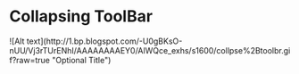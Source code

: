 <h1> Collapsing ToolBar </h1>
![Alt text](http://1.bp.blogspot.com/-U0gBKsO-nUU/Vj3rTUrENhI/AAAAAAAAEY0/AlWQce_exhs/s1600/collpse%2Btoolbr.gif?raw=true "Optional Title")
